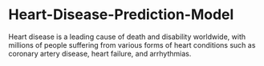# Heart-Disease-Prediction-Model
Heart disease is a leading cause of death and disability worldwide, with millions of people suffering from various forms of heart conditions such as coronary artery disease, heart failure, and arrhythmias.
